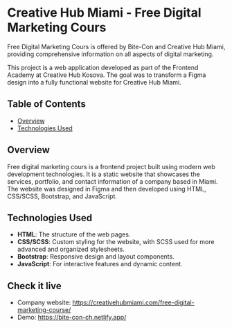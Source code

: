 # Creative Hub Miami - Free Digital Marketing Cours

Free Digital Marketing Cours is offered by Bite-Con and Creative Hub Miami, providing comprehensive information on all aspects of digital marketing.

This project is a web application developed as part of the Frontend Academy at Creative Hub Kosova. The goal was to transform a Figma design into a fully functional website for Creative Hub Miami.

## Table of Contents

- [Overview](#overview)
- [Technologies Used](#technologies-used)

## Overview

Free digital marketing cours is a frontend project built using modern web development technologies. It is a static website that showcases the services, portfolio, and contact information of a company based in Miami. The website was designed in Figma and then developed using HTML, CSS/SCSS, Bootstrap, and JavaScript.

## Technologies Used

- **HTML**: The structure of the web pages.
- **CSS/SCSS**: Custom styling for the website, with SCSS used for more advanced and organized stylesheets.
- **Bootstrap**: Responsive design and layout components.
- **JavaScript**: For interactive features and dynamic content.

## Check it live
- Company website: https://creativehubmiami.com/free-digital-marketing-course/
- Demo: https://bite-con-ch.netlify.app/



